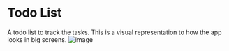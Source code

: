 # Todo List

A todo list to track the tasks.
This is a visual representation to how the app looks in big screens.
![image](https://github.com/user-attachments/assets/90b5b270-b296-46cc-8b54-011259d6fa90)
